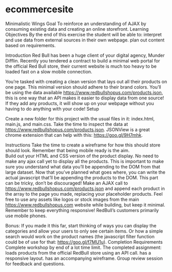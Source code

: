# ecommercesite

Minimalistic Wings
Goal
To reinforce an understanding of AJAX by consuming existing data and creating an online storefront.
Learning Objectives
By the end of this exercise the student will be able to:
interpret and use data from external sources in their own webpage. 
plan out content based on requirements. 


Introduction
Red Bull has been a huge client of your digital agency, Munder Difflin. Recently you tendered a contract to build a minimal web portal for the official Red Bull store, their current website is much too heavy to be loaded fast on a slow mobile connection. 



You’re tasked with creating a clean version that lays out all their products on one page. This minimal version should adhere to their brand colors. You’ll be using the data available https://www.redbullshopus.com/products.json, this is one way that an API makes it easier to display data from one source! If they add any products, it will show up on your webpage without you having to do anything with your code!
Setup


Create a new folder for this project with the usual files in it: index.html, main.js, and main.css. 
Take the time to inspect the data at https://www.redbullshopus.com/products.json. JSONView is a great chrome extension that can help with this: https://goo.gl/9H7mhk. 


Instructions
Take the time to create a wireframe for how this should store should look. Remember that being mobile ready is the aim.  
Build out your HTML and CSS version of the product display. No need to make any ajax call yet to display all the products. This is important to make sure you understand what data you’ll be appending to the DOM from that large dataset. 
Now that you’ve planned what goes where, you can write the actual javascript that’ll be appending the products to the DOM. This part can be tricky, don’t be discouraged! Make an AJAX call to https://www.redbullshopus.com/products.json and append each product in the array to the page you made, replacing your placeholder products. 
Feel free to use any assets like logos or stock images from the main https://www.redbullshopus.com website while building, but keep it minimal. Remember to keep everything responsive! RedBull’s customers primarily use mobile phones.



Bonus:
If you made it this far, start thinking of ways you can display the categories and allow your users to only see certain items. Or how a simple search would work on the product names (the javascript filter function could be of use for that: https://goo.gl/f7MU1u). 
Completion Requirements
Complete workshop by end of a lot time limit.
The completed assignment:
loads products from the official RedBull store using an API call. 
has a responsive layout.
has an accompanying wireframe. 
Group review session for feedback and questions.
